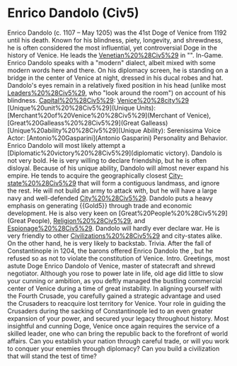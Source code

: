 # Enrico Dandolo (Civ5)

Enrico Dandolo (c. 1107 – May 1205) was the 41st Doge of Venice from 1192 until his death. Known for his blindness, piety, longevity, and shrewdness, he is often considered the most influential, yet controversial Doge in the history of Venice. He leads the [Venetian%20%28Civ5%29](Venetians) in "".
In-Game.
Enrico Dandolo speaks with a "modern" dialect, albeit mixed with some modern words here and there. On his diplomacy screen, he is standing on a bridge in the center of Venice at night, dressed in his ducal robes and hat. Dandolo's eyes remain in a relatively fixed position in his head (unlike most [Leaders%20%28Civ5%29](leaders), who "look around the room") on account of his blindness.
[Capital%20%28Civ5%29](Capital): [Venice%20%28city%29](Venice)
[Unique%20unit%20%28Civ5%29](Unique Units): [Merchant%20of%20Venice%20%28Civ5%29](Merchant of Venice), [Great%20Galleass%20%28Civ5%29](Great Galleass)
[Unique%20ability%20%28Civ5%29](Unique Ability): Serenissima
Voice Actor: [Antonio%20Gasparini](Antonio Gasparini)
Personality and Behavior.
Enrico Dandolo will most likely attempt a [Diplomatic%20victory%20%28Civ5%29](diplomatic victory).
Dandolo is not very bold. He is very willing to declare friendship, but he is often disloyal.
Because of his unique ability, Dandolo will almost never expand his empire. He tends to acquire the geographically closest [City-state%20%28Civ5%29](city-states) that will form a contiguous landmass, and ignore the rest. He will not build an army to attack with, but he will have a large navy and well-defended [City%20%28Civ5%29](cities).
Dandolo puts a heavy emphasis on generating {{Gold5}} through trade and economic development. He is also very keen on [Great%20People%20%28Civ5%29](Great People), [Religion%20%28Civ5%29](religion), and [Espionage%20%28Civ5%29](espionage).
Dandolo will hardly ever declare war. He is very friendly to other [Civilizations%20%28Civ5%29](civilizations) and city-states alike. On the other hand, he is very likely to backstab.
Trivia.
After the fall of Constantinople in 1204, the barons offered Enrico Dandolo the , but he refused so as not to violate the constitution of Venice.
Intro.
Greetings, most astute Doge Enrico Dandolo of Venice, master of statecraft and shrewd negotiator. Although you rose to power late in life, old age did little to slow your cunning or ambition, as you deftly managed the bustling commercial center of Venice during a time of great instability. In aligning yourself with the Fourth Crusade, you carefully gained a strategic advantage and used the Crusaders to reacquire lost territory for Venice. Your role in guiding the Crusaders during the sacking of Constantinople led to an even greater expansion of your power, and secured your legacy throughout history.
Most insightful and cunning Doge, Venice once again requires the service of a skilled leader, one who can bring the republic back to the forefront of world affairs. Can you establish your nation through careful trade, or will you work to conquer your enemies through diplomacy? Can you build a civilization that will stand the test of time?
